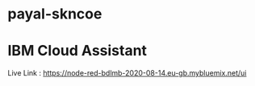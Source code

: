 # payal-skncoe

# IBM Cloud Assistant

Live Link : https://node-red-bdlmb-2020-08-14.eu-gb.mybluemix.net/ui
